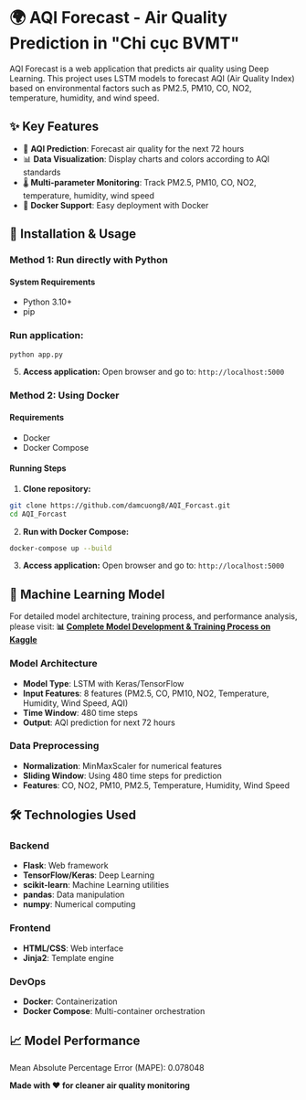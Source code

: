 # 🌍 AQI Forecast - Air Quality Prediction in "Chi cục BVMT"

AQI Forecast is a web application that predicts air quality using Deep Learning. This project uses LSTM models to forecast AQI (Air Quality Index) based on environmental factors such as PM2.5, PM10, CO, NO2, temperature, humidity, and wind speed.

## ✨ Key Features

- 🔮 **AQI Prediction**: Forecast air quality for the next 72 hours
- 📊 **Data Visualization**: Display charts and colors according to AQI standards
- 🌡️ **Multi-parameter Monitoring**: Track PM2.5, PM10, CO, NO2, temperature, humidity, wind speed
- 🐳 **Docker Support**: Easy deployment with Docker

## 🚀 Installation & Usage

### Method 1: Run directly with Python

#### System Requirements
- Python 3.10+
- pip

### Run application:
```bash
python app.py
```

5. **Access application:**
Open browser and go to: `http://localhost:5000`

### Method 2: Using Docker

#### Requirements
- Docker
- Docker Compose

#### Running Steps

1. **Clone repository:**
```bash
git clone https://github.com/damcuong8/AQI_Forcast.git
cd AQI_Forcast
```

2. **Run with Docker Compose:**
```bash
docker-compose up --build
```

3. **Access application:**
Open browser and go to: `http://localhost:5000`

## 🧠 Machine Learning Model

For detailed model architecture, training process, and performance analysis, please visit:
**📊 [Complete Model Development & Training Process on Kaggle](https://www.kaggle.com/code/damcuong/aqi-forcast)**

### Model Architecture
- **Model Type**: LSTM with Keras/TensorFlow
- **Input Features**: 8 features (PM2.5, CO, PM10, NO2, Temperature, Humidity, Wind Speed, AQI)
- **Time Window**: 480 time steps
- **Output**: AQI prediction for next 72 hours

### Data Preprocessing
- **Normalization**: MinMaxScaler for numerical features
- **Sliding Window**: Using 480 time steps for prediction
- **Features**: CO, NO2, PM10, PM2.5, Temperature, Humidity, Wind Speed

## 🛠️ Technologies Used

### Backend
- **Flask**: Web framework
- **TensorFlow/Keras**: Deep Learning
- **scikit-learn**: Machine Learning utilities
- **pandas**: Data manipulation
- **numpy**: Numerical computing

### Frontend
- **HTML/CSS**: Web interface
- **Jinja2**: Template engine

### DevOps
- **Docker**: Containerization
- **Docker Compose**: Multi-container orchestration

## 📈 Model Performance

Mean Absolute Percentage Error (MAPE): 0.078048

**Made with ❤️ for cleaner air quality monitoring** 